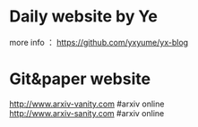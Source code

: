 Daily website by Ye
=

more info ： https://github.com/yxyume/yx-blog<br>

# Git&paper website
http://www.arxiv-vanity.com    \#arxiv online<br>
http://www.arxiv-sanity.com    \#arxiv online<br>

